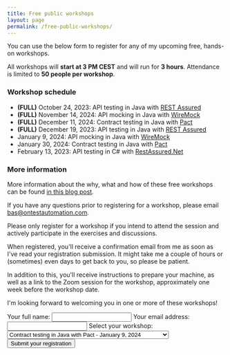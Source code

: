 ```yaml
---
title: Free public workshops
layout: page
permalink: /free-public-workshops/
---
```

You can use the below form to register for any of my upcoming free, hands-on workshops.

All workshops will **start at 3 PM CEST** and will run for **3 hours**. Attendance is limited to **50 people per workshop**.

### Workshop schedule
* **(FULL)** October 24, 2023: API testing in Java with [REST Assured](https://rest-assured.io)
* **(FULL)** November 14, 2024: API mocking in Java with [WireMock](https://wiremock.org)
* **(FULL)** December 11, 2024: Contract testing in Java with [Pact](https://docs.pact.io)
* **(FULL)** December 19, 2023: API testing in Java with [REST Assured](https://rest-assured.io)
* January 9, 2024: API mocking in Java with [WireMock](https://wiremock.org)
* January 30, 2024: Contract testing in Java with [Pact](https://docs.pact.io)
* February 13, 2023: API testing in C# with [RestAssured.Net](https://github.com/basdijkstra/rest-assured-net)

### More information
More information about the why, what and how of these free workshops can be found [in this blog post](/free-public-workshops-a-new-initiative/). 

If you have any questions prior to registering for a workshop, please email bas@ontestautomation.com.

Please only register for a workshop if you intend to attend the session and actively participate in the exercises and discussions.  

When registered, you'll receive a confirmation email from me as soon as I've read your registration submission. It might take me a couple of hours or (sometimes) even days to get back to you, so please be patient.

In addition to this, you'll receive instructions to prepare your machine, as well as a link to the Zoom session for the workshop, approximately one week before the workshop date.

I'm looking forward to welcoming you in one or more of these workshops!

<form
  action="https://formspree.io/f/mvojwyyo"
  method="POST"
>
  <label>
    Your full name:
    <input type="text" name="fullname" required>
  </label>
  <label>
    Your email address:
    <input type="email" name="email" required>
  </label>
  <label for="workshop">Select your workshop:</label>
  <select name="workshop" id="workshop">
    <option value="contract-testing-jan-2024">Contract testing in Java with Pact - January 9, 2024</option>
    <option value="wiremock-jan-2024">API mocking in Java with WireMock - January 30, 2024</option>
    <option value="rest-assured-net-feb-2024">API testing in C# with RestAssured.Net - February 20, 2024</option>
  </select>
  <br/>
  <button type="submit">Submit your registration</button>
</form>

